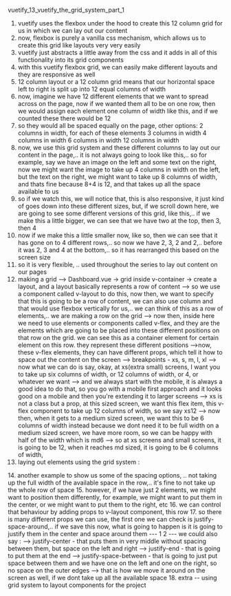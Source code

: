 vuetify_13_vuetify_the_grid_system_part_1

1. vuetify uses the flexbox under the hood to create this 12 column grid for us in which we can lay out our content
2. now, flexbox is purely a vanilla css mechanism, which allows us to create this grid like layouts very very easily
3. vuetify just abstracts a little away from the css and it adds in all of this functionality into its grid components
4. with this vuetify flexbox grid, we can easily make different layouts and they are responsive as well
5. 12 column layout or a 12 column grid means that our horizontal space left to right is split up into 12 equal columns of width
6. now, imagine we have 12 different elements that we want to spread across on the page, now if we wanted them all to be on one row, then we would assign each element one column of width like this, and if we counted these there would be 12 
7. so they would all be spaced equally on the page, 
other options:
2 columns in width, for each of these elements
3 columns in width
4 columns in width
6 columns in width
12 columns in width
8. now, we use this grid system and these different columns to lay out our content in the page,.. it is not always going to look like this,.. so for example, say we have an image on the left and some text on the right, now we might want the image to take up 4 columns in width on the left, but the text on the right, we might want to take up 8 columns of width, and thats fine because 8+4 is 12, and that takes up all the space available to us
9. so if we watch this, we will notice that, this is also responsive, it just kind of goes down into these different sizes, but, if we scroll down here, we are going to see some different versions of this grid, like this,.. if we make this a little bigger, we can see that we have two at the top, then 3, then 4
10. now if we make this a little smaller now, like so, then we can see that it has gone on to 4 different rows,.. so now we have 2, 3, 2 and 2,.. before it was 2, 3 and 4 at the bottom,.. so it has rearranged this based on the screen size
11. so it is very flexible, .. used throughout the series to lay out content on our pages
12. making a grid --> Dashboard.vue
-> grid inside v-container
-> create a layout, and a layout basically represents a row of content
--> so we use a component called v-layout to do this, now then, we want to specify that this is going to be a row of content, we can also use column and that would use flexbox vertically for us,.. we can think of this as a row of elements,.. we are making a row on the grid
--> now then, inside here we need to use elements or components called v-flex, and they are the elements which are going to be placed into these different positions on that row on the grid. we can see this as a container element for certain element on this row. they represent these different positions
-->now, these v-flex elements, they can have different props, which tell it how to space out the content on the screen
--> breakpoints - xs, s, m, l, xl
--> now what we can do is say, okay, at xs(extra small) screens, I want you to take up six columns of width, or 12 columns of width, or 4, or whatever we want
--> and we always start with the mobile, it is always a good idea to do that, so you go with a mobile first approach and it looks good on a mobile and then you're extending it to larger screens
--> xs is not a class but a prop, at this sized screen, we want this flex item, this v-flex component to take up 12 columns of width, so we say xs12
--> now then, when it gets to a medium sized screen, we want this to be 6 columns of width instead because we dont need it to be full width on a medium sized screen, we have more room, so we can be happy with half of the width which is md6
--> so at xs screens and small screens, it is going to be 12, when it reaches md sized, it is going to be 6 columns of width,
13. laying out elements using the grid system :
<template>
  <div class="dashboard">
    <h1 class="subheading grey--text">Dashboard</h1>
    <v-container class="my-5">
      <v-layout row wrap>
        <v-flex xs12 md6>
          <v-btn outline block class="primary">1</v-btn>
        </v-flex>
        <v-flex xs4 md2>
          <v-btn outline block class="primary">2</v-btn>
        </v-flex>
        <v-flex xs4 md2>
          <v-btn outline block class="primary">2</v-btn>
        </v-flex>
        <v-flex xs4 md2>
          <v-btn outline block class="primary">2</v-btn>
        </v-flex>
      </v-layout>
    </v-container>
  </div>
</template>
14. another example to show us some of the spacing options, .. not taking up the full width of the available space in the row,.. it's fine to not take up the whole row of space
15. however, if we have just 2 elements, we might want to position them differently, for example, we might want to put them in the center, or we might want to put them to the right, etc
16. we can control that behaviour by adding props to v-layout component, this row 
17. so there is many different props we can use, the first one we can check is justify-space-around,.. if we save this now, what is going to happen is it is going to justify them in the center and space around them
---
      <v-layout row wrap justify-space-around>
        <v-flex xs4 md3>
          <v-btn outline block class="success">1</v-btn>
        </v-flex>
        <v-flex xs4 md3>
          <v-btn outline block class="success">2</v-btn>
        </v-flex>
      </v-layout>
    </v-container>
---
we could also say :
--> justify-center - that puts them in very middle without spacing between them, but space on the left and right
--> justify-end - that is going to put them at the end
--> justify-space-between - that is going to just put space between them and we have one on the left and one on the right, so no space on the outer edges
--> that is how we move it around on the screen as well, if we dont take up all the available space
18. extra -- using grid system to layout components for the project